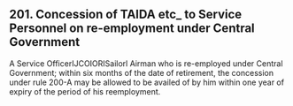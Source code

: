 ## 201. Concession of TAIDA etc\_ to Service Personnel on re-employment under Central Government

A Service OfficerIJCOIORISailorl Airman who is re-employed under Central Government; within six months of the date of retirement, the concession under rule 200-A may be allowed to be availed of by him within one year of expiry of the period of his reemployment.
